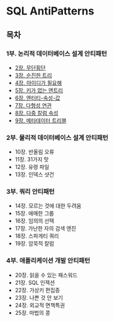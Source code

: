 # SQL AntiPatterns
## 목차
### 1부. 논리적 데이터베이스 설계 안티패턴
- [2장. 무단횡단](./contents/chapter02.md)
- [3장. 순진한 트리](./contents/chapter03.md)
- [4장. 아이디가 필요해](./contents/chapter04.md)
- [5장. 키가 없는 엔트리](./contents/chapter05.md)
- [6장. 엔터티-속성-값](./contents/chapter06.md)
- [7장. 다형성 연관](./contents/chapter07.md)
- [8장. 다중 칼럼 속성](./contents/chapter08.md)
- [9장. 메타데이터 트리블](./contents/chapter09.md)

### 2부. 물리적 데이터베이스 설계 안티패턴
- 10장. 반올림 오류
- 11장. 31가지 맛
- 12장. 유령 파일
- 13장. 인덱스 샷건

### 3부. 쿼리 안티패턴
- 14장. 모르는 것에 대한 두려움
- 15장. 애매한 그룹
- 16장. 임의의 선택
- 17장. 가난한 자의 검색 엔진
- 18장. 스파게티 쿼리
- 19장. 암묵적 칼럼

### 4부. 애플리케이션 개발 안티패턴
- 20장. 읽을 수 있는 패스워드
- 21장. SQL 인젝션
- 22장. 가상키 편집증
- 23장. 나쁜 것 안 보기
- 24장. 외교적 면책특권
- 25장. 마법의 콩